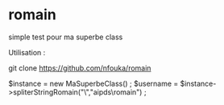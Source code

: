 # romain
simple test pour ma superbe class




Utilisation : 

git clone https://github.com/nfouka/romain


 $instance = new MaSuperbeClass() ;
         $username = $instance->spliterStringRomain("\\","aipds\\romain") ;
         
         
